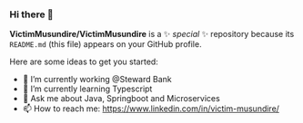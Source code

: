 ### Hi there 👋


**VictimMusundire/VictimMusundire** is a ✨ _special_ ✨ repository because its `README.md` (this file) appears on your GitHub profile.

Here are some ideas to get you started:

- 🔭 I’m currently working @Steward Bank
- 🌱 I’m currently learning Typescript
- 💬 Ask me about Java, Springboot and Microservices
- 📫 How to reach me: https://www.linkedin.com/in/victim-musundire/

